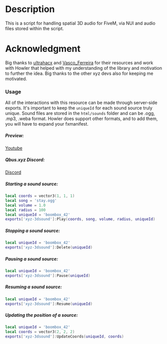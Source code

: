 # Description
This is a script for handling spatial 3D audio for FiveM, via NUI and audio files stored within the script.

# Acknowledgment
Big thanks to [ultrahacx](https://github.com/ultrahacx) and [Vasco_Ferreira](https://github.com/vferreira-git) for their resources and work with Howler that helped with my understanding of the library and motivation to further the idea. Big thanks to the other xyz devs also for keeping me motivated.

### Usage
All of the interactions with this resource can be made through server-side exports. It's important to keep the `uniqueId` for each sound source truly unique. Sound files are stored in the `html/sounds` folder and can be .ogg, .mp3, .weba format. Howler does support other formats, and to add them, you will have to expand your fxmanifest.

##### Preview:
[Youtube](https://www.youtube.com/watch?v=IOE3tu6epcA)

##### Qbus.xyz Discord:
[Discord](https://discord.gg/jTsrKaV6As)

##### Starting a sound source:
```lua
local coords = vector3(1, 1, 1)
local song = 'stay.ogg'
local volume = 1.0
local radius = 100
local uniqueId = 'boombox_42'
exports['xyz-3dsound']:Play(coords, song, volume, radius, uniqueId)
```

##### Stopping a sound source:
```lua
local uniqueId = 'boombox_42'
exports['xyz-3dsound']:Delete(uniqueId)
```

##### Pausing a sound source:
```lua
local uniqueId = 'boombox_42'
exports['xyz-3dsound']:Pause(uniqueId)
```

##### Resuming a sound source:
```lua
local uniqueId = 'boombox_42'
exports['xyz-3dsound']:Resume(uniqueId)
```

##### Updating the position of a source:
```lua
local uniqueId = 'boombox_42'
local coords = vector3(2, 2, 2)
exports['xyz-3dsound']:UpdateCoords(uniqueId, coords)
```
